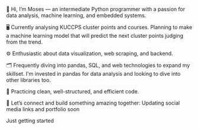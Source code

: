👋 Hi, I’m Moses — an intermediate Python programmer with a passion for data analysis, machine learning, and embedded systems.

🖥️ Currently analysing KUCCPS cluster points and courses. Planning to make a machine learning model that will predict the next cluster points judging from the trend.

⚙️ Enthusiastic about data visualization, web scraping, and backend.

🗂️ Frequently diving into pandas, SQL, and web technologies to expand my skillset. I'm invested in pandas for data analysis and looking to dive into other libraries too.

📝 Practicing clean, well-structured, and efficient code.

🔗 Let’s connect and build something amazing together:
Updating social media links and portfolio soon


<!---
macc72/macc72 is a ✨ special ✨ repository because its `README.md` (this file) appears on your GitHub profile.
You can click the Preview link to take a look at your changes.
---> Just getting started

